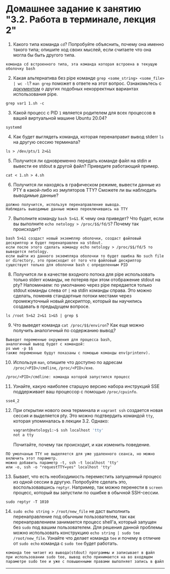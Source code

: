 # Домашнее задание к занятию "3.2. Работа в терминале, лекция 2"

1. Какого типа команда `cd`? Попробуйте объяснить, почему она именно такого типа; опишите ход своих мыслей, если считаете что она могла бы быть другого типа.
```
команда cd встроенного типа, эта команда которая встроена в текущую оболочку bash
```
2. Какая альтернатива без pipe команде `grep <some_string> <some_file> | wc -l`? `man grep` поможет в ответе на этот вопрос. Ознакомьтесь с [документом](http://www.smallo.ruhr.de/award.html) о других подобных некорректных вариантах использования pipe.
```
grep var1 1.sh -c
```
3. Какой процесс с PID `1` является родителем для всех процессов в вашей виртуальной машине Ubuntu 20.04?
```
systemd

```
4. Как будет выглядеть команда, которая перенаправит вывод stderr `ls` на другую сессию терминала?
```
ls > /dev/pts/1 2>&1
```
5. Получится ли одновременно передать команде файл на stdin и вывести ее stdout в другой файл? Приведите работающий пример.
```
cat < 1.sh > 4.sh
```
6. Получится ли находясь в графическом режиме, вывести данные из PTY в какой-либо из эмуляторов TTY? Сможете ли вы наблюдать выводимые данные?
```
должно получится, используя перенаправление вывода.
Наблюдать выводимые данные можно переключившись на TTY
```
7. Выполните команду `bash 5>&1`. К чему она приведет? Что будет, если вы выполните `echo netology > /proc/$$/fd/5`? Почему так происходит?
```
bash 5>&1 создаст новый экземпляр оболочки, создаст файловый дескриптор и будет перенаправлен на stdout.
если после этого сделать команду echo netology > /proc/$$/fd/5 то выведется netology. 
если выйти из данного экземпляра оболочки то будет ошибка No such file or directory, это происходит от того что файловый дескриптор существует только для оболочки bash с определенным PID
```
8. Получится ли в качестве входного потока для pipe использовать только stderr команды, не потеряв при этом отображение stdout на pty? Напоминаем: по умолчанию через pipe передается только stdout команды слева от `|` на stdin команды справа.
Это можно сделать, поменяв стандартные потоки местами через промежуточный новый дескриптор, который вы научились создавать в предыдущем вопросе.
```
ls /root 5>&2 2>&1 1>&5 | grep $
```
9. Что выведет команда `cat /proc/$$/environ`? Как еще можно получить аналогичный по содержанию вывод?
```
Выведет переменные окружения для процесса bash, 
аналогичный вывод будет с командой:
ps wwe -p $$
также переменные будут показаны с помощью команды env(printenv).
```
10. Используя `man`, опишите что доступно по адресам `/proc/<PID>/cmdline`, `/proc/<PID>/exe`.
```
/proc/<PID>/cmdline: команда которой запустился процесс
```
11. Узнайте, какую наиболее старшую версию набора инструкций SSE поддерживает ваш процессор с помощью `/proc/cpuinfo`.
```
sse4_2
```
12. При открытии нового окна терминала и `vagrant ssh` создается новая сессия и выделяется pty. Это можно подтвердить командой `tty`, которая упоминалась в лекции 3.2. Однако:

    ```bash
	vagrant@netology1:~$ ssh localhost 'tty'
	not a tty
    ```

	Почитайте, почему так происходит, и как изменить поведение.
```
ПО умолчанью TTY не выделяется для уже удаленного сеанса, но можно включить этот параметр.
можно добавить параметр -t, ssh -t localhost 'tty'
или -o, ssh -o "requestTTY=yes" localhost 'tty'

```
13. Бывает, что есть необходимость переместить запущенный процесс из одной сессии в другую. Попробуйте сделать это, воспользовавшись `reptyr`. Например, так можно перенести в `screen` процесс, который вы запустили по ошибке в обычной SSH-сессии.
```
sudo reptyr -T 1010

```
14. `sudo echo string > /root/new_file` не даст выполнить перенаправление под обычным пользователем, так как перенаправлением занимается процесс shell'а, который запущен без `sudo` под вашим пользователем. Для решения данной проблемы можно использовать конструкцию `echo string | sudo tee /root/new_file`. Узнайте что делает команда `tee` и почему в отличие от `sudo echo` команда с `sudo tee` будет работать.
```
команда tee читает из вывода(stdout) программы и записывает в файл
при использовании sudo tee, вывод echo принимается на во входящем параметре sudo tee и уже с повышенными правами выполняет запись в файл
```

 
 ---
